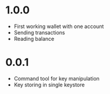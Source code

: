 # 1.0.0

* First working wallet with one account
* Sending transactions
* Reading balance

# 0.0.1

* Command tool for key manipulation
* Key storing in single keystore
